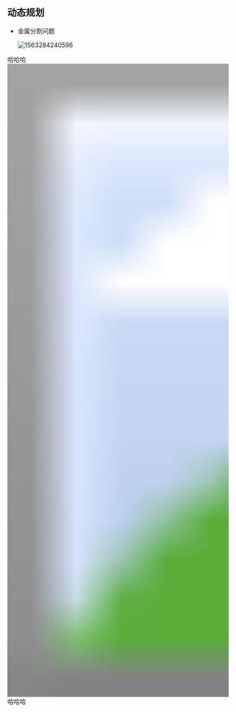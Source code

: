 ## 动态规划

- 金属分割问题

  ![1563284240596](C:\Users\13974\Desktop\Python\1.png)

哈哈哈<img src="https://i.loli.net/2019/07/16/5d2ddc0fce6b198870.png" style="zoom:90" />哈哈哈